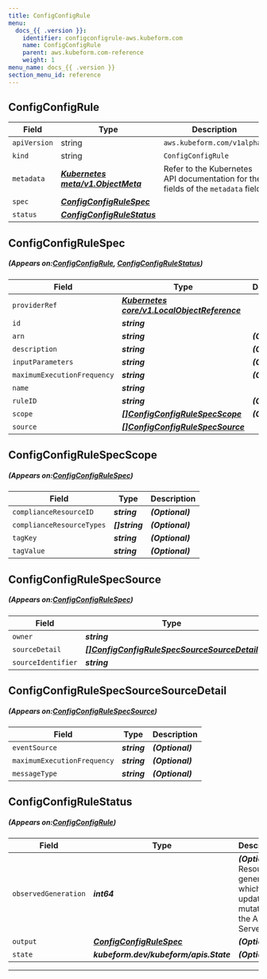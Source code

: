 ```yaml
---
title: ConfigConfigRule
menu:
  docs_{{ .version }}:
    identifier: configconfigrule-aws.kubeform.com
    name: ConfigConfigRule
    parent: aws.kubeform.com-reference
    weight: 1
menu_name: docs_{{ .version }}
section_menu_id: reference
---
```


## ConfigConfigRule
| Field | Type | Description |
| ------ | ----- | ----------- |
| `apiVersion` | string | `aws.kubeform.com/v1alpha1` |
|    `kind` | string | `ConfigConfigRule` |
| `metadata` | ***[Kubernetes meta/v1.ObjectMeta](https://kubernetes.io/docs/reference/generated/kubernetes-api/v1.13/#objectmeta-v1-meta)***|Refer to the Kubernetes API documentation for the fields of the `metadata` field.|
| `spec` | ***[ConfigConfigRuleSpec](#ConfigConfigRuleSpec)***||
| `status` | ***[ConfigConfigRuleStatus](#ConfigConfigRuleStatus)***||
## ConfigConfigRuleSpec
##### (Appears on:[ConfigConfigRule](#ConfigConfigRule), [ConfigConfigRuleStatus](#ConfigConfigRuleStatus))
| Field | Type | Description |
| ------ | ----- | ----------- |
| `providerRef` | ***[Kubernetes core/v1.LocalObjectReference](https://kubernetes.io/docs/reference/generated/kubernetes-api/v1.13/#localobjectreference-v1-core)***||
| `id` | ***string***||
| `arn` | ***string***| ***(Optional)*** |
| `description` | ***string***| ***(Optional)*** |
| `inputParameters` | ***string***| ***(Optional)*** |
| `maximumExecutionFrequency` | ***string***| ***(Optional)*** |
| `name` | ***string***||
| `ruleID` | ***string***| ***(Optional)*** |
| `scope` | ***[[]ConfigConfigRuleSpecScope](#ConfigConfigRuleSpecScope)***| ***(Optional)*** |
| `source` | ***[[]ConfigConfigRuleSpecSource](#ConfigConfigRuleSpecSource)***||
## ConfigConfigRuleSpecScope
##### (Appears on:[ConfigConfigRuleSpec](#ConfigConfigRuleSpec))
| Field | Type | Description |
| ------ | ----- | ----------- |
| `complianceResourceID` | ***string***| ***(Optional)*** |
| `complianceResourceTypes` | ***[]string***| ***(Optional)*** |
| `tagKey` | ***string***| ***(Optional)*** |
| `tagValue` | ***string***| ***(Optional)*** |
## ConfigConfigRuleSpecSource
##### (Appears on:[ConfigConfigRuleSpec](#ConfigConfigRuleSpec))
| Field | Type | Description |
| ------ | ----- | ----------- |
| `owner` | ***string***||
| `sourceDetail` | ***[[]ConfigConfigRuleSpecSourceSourceDetail](#ConfigConfigRuleSpecSourceSourceDetail)***| ***(Optional)*** |
| `sourceIdentifier` | ***string***||
## ConfigConfigRuleSpecSourceSourceDetail
##### (Appears on:[ConfigConfigRuleSpecSource](#ConfigConfigRuleSpecSource))
| Field | Type | Description |
| ------ | ----- | ----------- |
| `eventSource` | ***string***| ***(Optional)*** |
| `maximumExecutionFrequency` | ***string***| ***(Optional)*** |
| `messageType` | ***string***| ***(Optional)*** |
## ConfigConfigRuleStatus
##### (Appears on:[ConfigConfigRule](#ConfigConfigRule))
| Field | Type | Description |
| ------ | ----- | ----------- |
| `observedGeneration` | ***int64***| ***(Optional)*** Resource generation, which is updated on mutation by the API Server.|
| `output` | ***[ConfigConfigRuleSpec](#ConfigConfigRuleSpec)***| ***(Optional)*** |
| `state` | ***kubeform.dev/kubeform/apis.State***| ***(Optional)*** |
---
